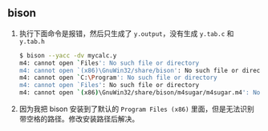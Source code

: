 

## bison
1. 执行下面命令是报错，然后只生成了 `y.output`，没有生成 `y.tab.c` 和 `y.tab.h`
    ```sh
    $ bison --yacc -dv mycalc.y
    m4: cannot open `Files': No such file or directory
    m4: cannot open `(x86)\GnuWin32/share/bison': No such file or directory
    m4: cannot open `C:\Program': No such file or directory
    m4: cannot open `Files': No such file or directory
    m4: cannot open `(x86)\GnuWin32/share/bison/m4sugar/m4sugar.m4': No such file or directory
    ```
2. 因为我把 bison 安装到了默认的 `Program Files (x86)` 里面，但是无法识别带空格的路径。修改安装路径后解决。